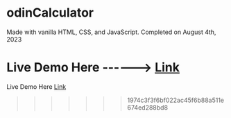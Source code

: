 # odinCalculator

Made with vanilla HTML, CSS, and JavaScript. Completed on August 4th, 2023

Live Demo Here ------> [Link](https://dwaynethebroc.github.io/odinCalculator/)
=======
Live Demo Here [Link](https://dwaynethebroc.github.io/odinCalculator/)
>>>>>>> 1974c3f3f6bf022ac45f6b88a511e674ed288bd8
